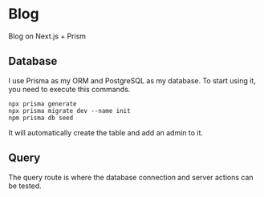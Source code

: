 # Blog

Blog on Next.js + Prism

## Database 

I use Prisma as my ORM and PostgreSQL as my database. 
To start using it, you need to execute this commands.

```
npx prisma generate
npx prisma migrate dev --name init
npm prisma db seed
```

It will automatically create the table and add an admin to it.

## Query

The query route is where the database connection and server actions can be tested.
